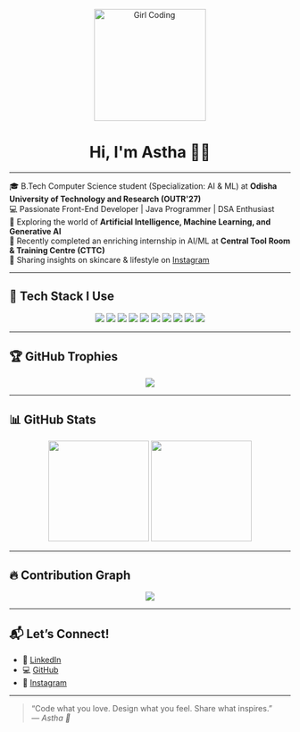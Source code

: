 <p align="center">
  <img src="https://giphy.com/embed/LMcB8XospGZO8UQq87" alt="Girl Coding" height="200">
</p>


<h1 align="center">Hi, I'm Astha 👋✨</h1>

---

🎓 B.Tech Computer Science student (Specialization: AI & ML) at **Odisha University of Technology and Research (OUTR'27)**  
💻 Passionate Front-End Developer | Java Programmer | DSA Enthusiast  
🤖 Exploring the world of **Artificial Intelligence, Machine Learning, and Generative AI**  
💼 Recently completed an enriching internship in AI/ML at **Central Tool Room & Training Centre (CTTC)**  
📸 Sharing insights on skincare & lifestyle on [Instagram](https://www.instagram.com/reyalistic.me?igsh=a2lmMWFuamE3MHJn)

---

## 🧠 Tech Stack I Use

<p align="center">
  <img src="https://img.shields.io/badge/HTML5-E34F26?style=for-the-badge&logo=html5&logoColor=white"/>
  <img src="https://img.shields.io/badge/CSS3-1572B6?style=for-the-badge&logo=css3&logoColor=white"/>
  <img src="https://img.shields.io/badge/JavaScript-F7DF1E?style=for-the-badge&logo=javascript&logoColor=black"/>
  <img src="https://img.shields.io/badge/Java-007396?style=for-the-badge&logo=java&logoColor=white"/>
  <img src="https://img.shields.io/badge/Python-3776AB?style=for-the-badge&logo=python&logoColor=white"/>
  <img src="https://img.shields.io/badge/C-A8B9CC?style=for-the-badge&logo=c&logoColor=black"/>
  <img src="https://img.shields.io/badge/C++-00599C?style=for-the-badge&logo=c%2B%2B&logoColor=white"/>
  <img src="https://img.shields.io/badge/VSCode-007ACC?style=for-the-badge&logo=visual-studio-code&logoColor=white"/>
  <img src="https://img.shields.io/badge/AI%2FML-FF6F00?style=for-the-badge&logo=scikit-learn&logoColor=white"/>
  <img src="https://img.shields.io/badge/Generative%20AI-000000?style=for-the-badge&logo=openai&logoColor=white"/>
</p>

---

## 🏆 GitHub Trophies

<p align="center">
  <img src="https://github-profile-trophy.vercel.app/?username=Astha132005&theme=radical&column=7&no-frame=true"/>
</p>

---

## 📊 GitHub Stats

<p align="center">
  <img src="https://github-readme-stats.vercel.app/api?username=Astha132005&show_icons=true&theme=radical" height="180"/>
  <img src="https://github-readme-stats.vercel.app/api/top-langs/?username=Astha132005&layout=compact&theme=radical" height="180"/>
</p>

---

## 🔥 Contribution Graph

<p align="center">
  <img src="https://github-readme-activity-graph.vercel.app/graph?username=Astha132005&theme=react-dark&area=true&hide_border=true" />
</p>

---

## 📬 Let’s Connect!

- 💼 [LinkedIn](https://www.linkedin.com/in/astha-dakhinray-02b0852a0/)
- 💻 [GitHub](https://github.com/Astha132005)
- 📸 [Instagram](https://www.instagram.com/reyalistic.me?igsh=a2lmMWFuamE3MHJn)

---

> “Code what you love. Design what you feel. Share what inspires.”  
> — *Astha 💖*
